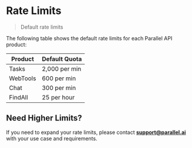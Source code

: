 # Rate Limits

> Default rate limits

The following table shows the default rate limits for each Parallel API product:

| Product  | Default Quota |
| -------- | ------------- |
| Tasks    | 2,000 per min |
| WebTools | 600 per min   |
| Chat     | 300 per min   |
| FindAll  | 25 per hour   |

## Need Higher Limits?

If you need to expand your rate limits, please contact **[support@parallel.ai](mailto:support@parallel.ai)** with your use case and requirements.
